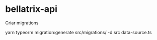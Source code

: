 # bellatrix-api

Criar migrations

yarn typeorm migration:generate src/migrations/<name> -d src data-source.ts